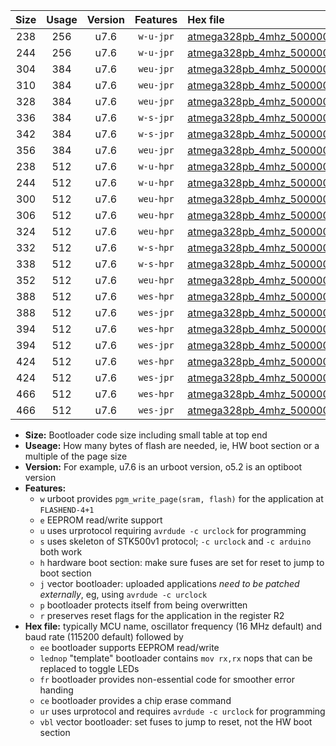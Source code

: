 |Size|Usage|Version|Features|Hex file|
|:-:|:-:|:-:|:-:|:--|
|238|256|u7.6|`w-u-jpr`|[atmega328pb_4mhz_500000bps_ur_vbl.hex](https://raw.githubusercontent.com/stefanrueger/urboot/main/bootloaders/atmega328pb/fcpu_4mhz/500000_bps/atmega328pb_4mhz_500000bps_ur_vbl.hex)|
|244|256|u7.6|`w-u-jpr`|[atmega328pb_4mhz_500000bps_lednop_ur_vbl.hex](https://raw.githubusercontent.com/stefanrueger/urboot/main/bootloaders/atmega328pb/fcpu_4mhz/500000_bps/atmega328pb_4mhz_500000bps_lednop_ur_vbl.hex)|
|304|384|u7.6|`weu-jpr`|[atmega328pb_4mhz_500000bps_ee_ur_vbl.hex](https://raw.githubusercontent.com/stefanrueger/urboot/main/bootloaders/atmega328pb/fcpu_4mhz/500000_bps/atmega328pb_4mhz_500000bps_ee_ur_vbl.hex)|
|310|384|u7.6|`weu-jpr`|[atmega328pb_4mhz_500000bps_ee_lednop_ur_vbl.hex](https://raw.githubusercontent.com/stefanrueger/urboot/main/bootloaders/atmega328pb/fcpu_4mhz/500000_bps/atmega328pb_4mhz_500000bps_ee_lednop_ur_vbl.hex)|
|328|384|u7.6|`weu-jpr`|[atmega328pb_4mhz_500000bps_ee_lednop_fr_ur_vbl.hex](https://raw.githubusercontent.com/stefanrueger/urboot/main/bootloaders/atmega328pb/fcpu_4mhz/500000_bps/atmega328pb_4mhz_500000bps_ee_lednop_fr_ur_vbl.hex)|
|336|384|u7.6|`w-s-jpr`|[atmega328pb_4mhz_500000bps_vbl.hex](https://raw.githubusercontent.com/stefanrueger/urboot/main/bootloaders/atmega328pb/fcpu_4mhz/500000_bps/atmega328pb_4mhz_500000bps_vbl.hex)|
|342|384|u7.6|`w-s-jpr`|[atmega328pb_4mhz_500000bps_lednop_vbl.hex](https://raw.githubusercontent.com/stefanrueger/urboot/main/bootloaders/atmega328pb/fcpu_4mhz/500000_bps/atmega328pb_4mhz_500000bps_lednop_vbl.hex)|
|356|384|u7.6|`weu-jpr`|[atmega328pb_4mhz_500000bps_ee_lednop_fr_ce_ur_vbl.hex](https://raw.githubusercontent.com/stefanrueger/urboot/main/bootloaders/atmega328pb/fcpu_4mhz/500000_bps/atmega328pb_4mhz_500000bps_ee_lednop_fr_ce_ur_vbl.hex)|
|238|512|u7.6|`w-u-hpr`|[atmega328pb_4mhz_500000bps_ur.hex](https://raw.githubusercontent.com/stefanrueger/urboot/main/bootloaders/atmega328pb/fcpu_4mhz/500000_bps/atmega328pb_4mhz_500000bps_ur.hex)|
|244|512|u7.6|`w-u-hpr`|[atmega328pb_4mhz_500000bps_lednop_ur.hex](https://raw.githubusercontent.com/stefanrueger/urboot/main/bootloaders/atmega328pb/fcpu_4mhz/500000_bps/atmega328pb_4mhz_500000bps_lednop_ur.hex)|
|300|512|u7.6|`weu-hpr`|[atmega328pb_4mhz_500000bps_ee_ur.hex](https://raw.githubusercontent.com/stefanrueger/urboot/main/bootloaders/atmega328pb/fcpu_4mhz/500000_bps/atmega328pb_4mhz_500000bps_ee_ur.hex)|
|306|512|u7.6|`weu-hpr`|[atmega328pb_4mhz_500000bps_ee_lednop_ur.hex](https://raw.githubusercontent.com/stefanrueger/urboot/main/bootloaders/atmega328pb/fcpu_4mhz/500000_bps/atmega328pb_4mhz_500000bps_ee_lednop_ur.hex)|
|324|512|u7.6|`weu-hpr`|[atmega328pb_4mhz_500000bps_ee_lednop_fr_ur.hex](https://raw.githubusercontent.com/stefanrueger/urboot/main/bootloaders/atmega328pb/fcpu_4mhz/500000_bps/atmega328pb_4mhz_500000bps_ee_lednop_fr_ur.hex)|
|332|512|u7.6|`w-s-hpr`|[atmega328pb_4mhz_500000bps.hex](https://raw.githubusercontent.com/stefanrueger/urboot/main/bootloaders/atmega328pb/fcpu_4mhz/500000_bps/atmega328pb_4mhz_500000bps.hex)|
|338|512|u7.6|`w-s-hpr`|[atmega328pb_4mhz_500000bps_lednop.hex](https://raw.githubusercontent.com/stefanrueger/urboot/main/bootloaders/atmega328pb/fcpu_4mhz/500000_bps/atmega328pb_4mhz_500000bps_lednop.hex)|
|352|512|u7.6|`weu-hpr`|[atmega328pb_4mhz_500000bps_ee_lednop_fr_ce_ur.hex](https://raw.githubusercontent.com/stefanrueger/urboot/main/bootloaders/atmega328pb/fcpu_4mhz/500000_bps/atmega328pb_4mhz_500000bps_ee_lednop_fr_ce_ur.hex)|
|388|512|u7.6|`wes-hpr`|[atmega328pb_4mhz_500000bps_ee.hex](https://raw.githubusercontent.com/stefanrueger/urboot/main/bootloaders/atmega328pb/fcpu_4mhz/500000_bps/atmega328pb_4mhz_500000bps_ee.hex)|
|388|512|u7.6|`wes-jpr`|[atmega328pb_4mhz_500000bps_ee_vbl.hex](https://raw.githubusercontent.com/stefanrueger/urboot/main/bootloaders/atmega328pb/fcpu_4mhz/500000_bps/atmega328pb_4mhz_500000bps_ee_vbl.hex)|
|394|512|u7.6|`wes-hpr`|[atmega328pb_4mhz_500000bps_ee_lednop.hex](https://raw.githubusercontent.com/stefanrueger/urboot/main/bootloaders/atmega328pb/fcpu_4mhz/500000_bps/atmega328pb_4mhz_500000bps_ee_lednop.hex)|
|394|512|u7.6|`wes-jpr`|[atmega328pb_4mhz_500000bps_ee_lednop_vbl.hex](https://raw.githubusercontent.com/stefanrueger/urboot/main/bootloaders/atmega328pb/fcpu_4mhz/500000_bps/atmega328pb_4mhz_500000bps_ee_lednop_vbl.hex)|
|424|512|u7.6|`wes-hpr`|[atmega328pb_4mhz_500000bps_ee_lednop_fr.hex](https://raw.githubusercontent.com/stefanrueger/urboot/main/bootloaders/atmega328pb/fcpu_4mhz/500000_bps/atmega328pb_4mhz_500000bps_ee_lednop_fr.hex)|
|424|512|u7.6|`wes-jpr`|[atmega328pb_4mhz_500000bps_ee_lednop_fr_vbl.hex](https://raw.githubusercontent.com/stefanrueger/urboot/main/bootloaders/atmega328pb/fcpu_4mhz/500000_bps/atmega328pb_4mhz_500000bps_ee_lednop_fr_vbl.hex)|
|466|512|u7.6|`wes-hpr`|[atmega328pb_4mhz_500000bps_ee_lednop_fr_ce.hex](https://raw.githubusercontent.com/stefanrueger/urboot/main/bootloaders/atmega328pb/fcpu_4mhz/500000_bps/atmega328pb_4mhz_500000bps_ee_lednop_fr_ce.hex)|
|466|512|u7.6|`wes-jpr`|[atmega328pb_4mhz_500000bps_ee_lednop_fr_ce_vbl.hex](https://raw.githubusercontent.com/stefanrueger/urboot/main/bootloaders/atmega328pb/fcpu_4mhz/500000_bps/atmega328pb_4mhz_500000bps_ee_lednop_fr_ce_vbl.hex)|

- **Size:** Bootloader code size including small table at top end
- **Useage:** How many bytes of flash are needed, ie, HW boot section or a multiple of the page size
- **Version:** For example, u7.6 is an urboot version, o5.2 is an optiboot version
- **Features:**
  + `w` urboot provides `pgm_write_page(sram, flash)` for the application at `FLASHEND-4+1`
  + `e` EEPROM read/write support
  + `u` uses urprotocol requiring `avrdude -c urclock` for programming
  + `s` uses skeleton of STK500v1 protocol; `-c urclock` and `-c arduino` both work
  + `h` hardware boot section: make sure fuses are set for reset to jump to boot section
  + `j` vector bootloader: uploaded applications *need to be patched externally*, eg, using `avrdude -c urclock`
  + `p` bootloader protects itself from being overwritten
  + `r` preserves reset flags for the application in the register R2
- **Hex file:** typically MCU name, oscillator frequency (16 MHz default) and baud rate (115200 default) followed by
  + `ee` bootloader supports EEPROM read/write
  + `lednop` "template" bootloader contains `mov rx,rx` nops that can be replaced to toggle LEDs
  + `fr` bootloader provides non-essential code for smoother error handing
  + `ce` bootloader provides a chip erase command
  + `ur` uses urprotocol and requires `avrdude -c urclock` for programming
  + `vbl` vector bootloader: set fuses to jump to reset, not the HW boot section
